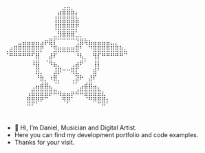 ⠀⠀⠀⠀⠀⠀⠀⠀⠀⠀⠀⠀⠀⢀⣀⠀⠀⠀⠀⠀⠀⠀⠀⠀⠀⠀⠀⠀                                                                                                                         	 
⠀⠀⠀⠀⠀⠀⠀⠀⠀⠀⠀⠀⣴⣿⣿⣷⡄⠀⠀⠀⠀⠀⠀⠀⠀⠀⠀⠀					                                                                                                                 
⠀⠀⠀⠀⠀⠀⠀⠀⠀⠀⠀⢸⣿⣿⣿⣿⣷⠀⠀⠀⠀⠀⠀⠀⠀⠀⠀⠀                                                                                                                           
⠀⠀⠀⠀⠀⠀⠀⠀⠀⠀⠀⢸⣿⣿⣿⣿⡟⠀⠀⠀⠀⠀⠀⠀⠀⠀⠀⠀                                                                                                                           
⠀⠀⠀⠀⠀⠀⠀⠀⠀⠀⠀⣀⣻⣿⣿⣿⣁⡀⠀⠀⠀⠀⠀⠀⠀⠀⠀⠀
⠀⠀⠀⣀⣤⣤⣤⣤⣠⡶⣿⡏⠉⠉⠉⠉⢙⣿⢷⣦⣤⣤⣤⣤⣀⡀⠀⠀
⢀⣴⣿⣿⣿⣿⣿⣿⡟⠀⠈⣻⣶⣶⣶⣶⣿⠃⠀⠙⣿⣿⣿⣿⣿⣿⣷⣄
⠈⠛⠛⠛⠛⠛⠋⣿⠀⠀⣼⠏⠀⠀⠀⠀⠘⢧⡀⠀⢻⡏⠛⠛⠛⠛⠛⠉
⠀⠀⠀⠀⠀⠀⠸⣿⠀⠈⠻⣦⡀⠀⠀⢀⣴⠟⠁⠀⢸⡇⠀⠀⠀⠀⠀⠀
⠀⠀⠀⠀⠀⠀⠀⣿⡀⠀⠀⣸⡿⠒⠒⢿⣏⠀⠀⠀⣾⠃⠀⠀⠀⠀⠀⠀
⠀⠀⠀⠀⠀⠀⠀⠘⣷⡀⠰⣿⡀⠀⠀⢀⣽⠗⠀⣼⠏⠀⠀⠀⠀⠀⠀⠀
⠀⠀⠀⠀⠀⠀⢀⣤⣾⣿⣄⠈⠁⠀⠀⠈⠁⣠⣾⣿⣤⡀⠀⠀⠀⠀⠀⠀
⠀⠀⠀⠀⠀⢠⣿⣿⣿⣿⡿⠿⢶⣤⣤⡶⠾⠿⣿⣿⣿⣿⣆⠀⠀⠀⠀⠀
⠀⠀⠀⠀⠀⣿⣿⡿⠟⠉⠀⠀⠀⠻⡿⠁⠀⠀⠈⠛⠿⣿⣿⡆⠀⠀⠀⠀
⠀⠀⠀⠀⠀⠉⠁⠀⠀⠀⠀⠀⠀⠀⠀⠀⠀⠀⠀⠀⠀⠀⠉⠀⠀   
⠀⠀⠀
- 👋 Hi, I’m Daniel, Musician and Digital Artist.
- Here you can find my development portfolio and code examples.
- Thanks for your visit. 
